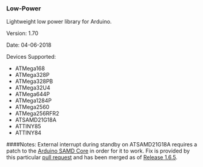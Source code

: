 ### Low-Power
Lightweight low power library for Arduino.

Version: 1.70

Date: 04-06-2018

Devices Supported:
* ATMega168
* ATMega328P
* ATMega328PB
* ATMega32U4
* ATMega644P
* ATMega1284P
* ATMega2560
* ATMega256RFR2
* ATSAMD21G18A
* ATTINY85
* ATTINY84

####Notes:
External interrupt during standby on ATSAMD21G18A requires a patch to the <a href="https://github.com/arduino/ArduinoCore-samd">Arduino SAMD Core</a> in order for it to work. Fix is provided by this particular <a href="https://github.com/arduino/ArduinoCore-samd/pull/90">pull request</a> and has been merged as of <a href="https://github.com/arduino/ArduinoCore-samd/releases/tag/1.6.5">Release 1.6.5</a>.
